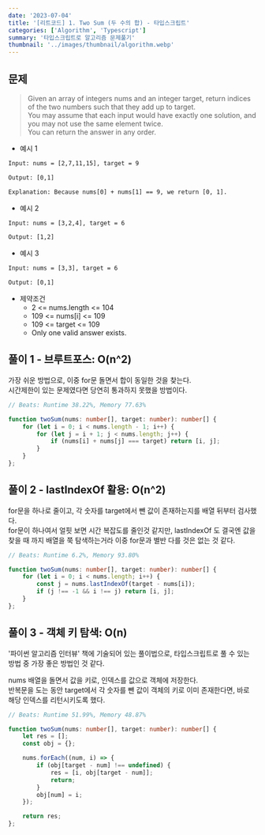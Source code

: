 ```yaml
---
date: '2023-07-04'
title: '[리트코드] 1. Two Sum (두 수의 합) - 타입스크립트'
categories: ['Algorithm', 'Typescript']
summary: '타입스크립트로 알고리즘 문제풀기'
thumbnail: '../images/thumbnail/algorithm.webp'
---
```


## 문제

> Given an array of integers nums and an integer target, return indices of the two numbers such that they add up to target.<br>You may assume that each input would have exactly one solution, and you may not use the same element twice.<br>You can return the answer in any order.<br>

- 예시 1

```txt
Input: nums = [2,7,11,15], target = 9

Output: [0,1]

Explanation: Because nums[0] + nums[1] == 9, we return [0, 1].
```

- 예시 2

```txt
Input: nums = [3,2,4], target = 6

Output: [1,2]
```

- 예시 3

```txt
Input: nums = [3,3], target = 6

Output: [0,1]
```

- 제약조건
	- 2 <= nums.length <= 104
	- 109 <= nums[i] <= 109
	- 109 <= target <= 109
	- Only one valid answer exists.

## 풀이 1 - 브루트포스: O(n^2)

가장 쉬운 방법으로, 이중 for문 돌면서 합이 동일한 것을 찾는다.   
시간제한이 있는 문제였다면 당연히 통과하지 못했을 방법이다.

<div class="code-header">
	<span class="red btn"></span>
	<span class="yellow btn"></span>
	<span class="green btn"></span>
</div>

```ts
// Beats: Runtime 38.22%, Memory 77.63%

function twoSum(nums: number[], target: number): number[] {
    for (let i = 0; i < nums.length - 1; i++) {
        for (let j = i + 1; j < nums.length; j++) {
            if (nums[i] + nums[j] === target) return [i, j];
        }
    }
};
```

## 풀이 2 - lastIndexOf 활용: O(n^2)

for문을 하나로 줄이고, 각 숫자를 target에서 뺀 값이 존재하는지를 배열 뒤부터 검사했다.   
for문이 하나여서 얼핏 보면 시간 복잡도를 줄인것 같지만, lastIndexOf 도 결국엔 값을 찾을 때 까지 배열을 쭉 탐색하는거라 이중 for문과 별반 다를 것은 없는 것 같다.


<div class="code-header">
	<span class="red btn"></span>
	<span class="yellow btn"></span>
	<span class="green btn"></span>
</div>

```ts
// Beats: Runtime 6.2%, Memory 93.80%

function twoSum(nums: number[], target: number): number[] {
    for (let i = 0; i < nums.length; i++) {
        const j = nums.lastIndexOf(target - nums[i]);
        if (j !== -1 && i !== j) return [i, j];
    }
};
```

## 풀이 3 - 객체 키 탐색: O(n)

'파이썬 알고리즘 인터뷰' 책에 기술되어 있는 풀이법으로, 타입스크립트로 풀 수 있는 방법 중 가장 좋은 방법인 것 같다.

nums 배열을 돌면서 값을 키로, 인덱스를 값으로 객체에 저장한다.   
반복문을 도는 동안 target에서 각 숫자를 뺀 값이 객체의 키로 이미 존재한다면, 바로 해당 인덱스를 리턴시키도록 했다.

<div class="code-header">
	<span class="red btn"></span>
	<span class="yellow btn"></span>
	<span class="green btn"></span>
</div>

```ts
// Beats: Runtime 51.99%, Memory 48.87%

function twoSum(nums: number[], target: number): number[] {
    let res = [];
    const obj = {};

    nums.forEach((num, i) => {
        if (obj[target - num] !== undefined) {
            res = [i, obj[target - num]];
            return;
        }
        obj[num] = i;
    });

    return res;
};
```